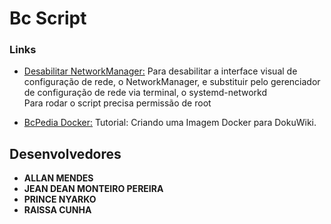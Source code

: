 # Bc Script 
 

### Links
- [Desabilitar NetworkManager:](https://github.com/bc-script/disable-network-manager)
Para desabilitar a interface visual de configuração de rede, o NetworkManager, e substituir pelo gerenciador de configuração de rede via terminal, o systemd-networkd
<br>Para rodar o script precisa permissão de root

- [BcPedia Docker:](https://github.com/bc-script/doku_wiki)
Tutorial: Criando uma Imagem Docker para DokuWiki.

## Desenvolvedores

- **ALLAN MENDES**
- **JEAN DEAN MONTEIRO PEREIRA**
-  **PRINCE NYARKO**
-  **RAISSA CUNHA**
